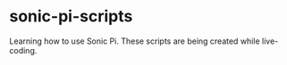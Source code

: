 # sonic-pi-scripts

Learning how to use Sonic Pi. These scripts are being created while live-coding.
